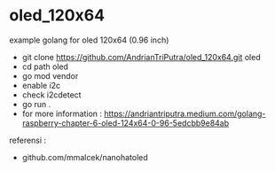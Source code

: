 # oled_120x64
example golang for oled 120x64 (0.96 inch)

- git clone https://github.com/AndrianTriPutra/oled_120x64.git oled
- cd path oled
- go mod vendor
- enable i2c
- check i2cdetect
- go run . 
- for more information : https://andriantriputra.medium.com/golang-raspberry-chapter-6-oled-124x64-0-96-5edcbb9e84ab

referensi :
- github.com/mmalcek/nanohatoled
